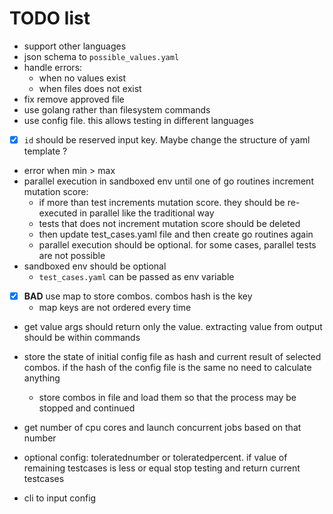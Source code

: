 
# TODO list
- support other languages
- json schema to `possible_values.yaml` 
- handle errors:
    - when no values exist
    - when files does not exist
- fix remove approved file
- use golang rather than filesystem commands
- use config file. this allows testing in different languages
- [x] `id` should be reserved input key. Maybe change the structure of yaml template ?
- error when min > max
- parallel execution in sandboxed env until one of go routines increment mutation score:
    - if more than test increments mutation score. they should be re-executed in parallel like the traditional way
    - tests that does not increment mutation score should be deleted
    - then update test_cases.yaml file and then create go routines again
    - parallel execution should be optional. for some cases, parallel tests are not possible
- sandboxed env should be optional
    - `test_cases.yaml` can be passed as env variable
- [x] **BAD** use map to store combos. combos hash is the key
    - map keys are not ordered every time
- get value args should return only the value. extracting value from output should be within commands
- store the state of initial config file as hash and current result of selected combos. if the hash of the config file is the same no need to calculate anything
  - store combos in file and load them so that the process may be stopped and continued

- get number of cpu cores and launch concurrent jobs based on that number
- optional config: toleratednumber or toleratedpercent. if value of remaining testcases is less or equal stop testing and return current testcases
- cli to input config

